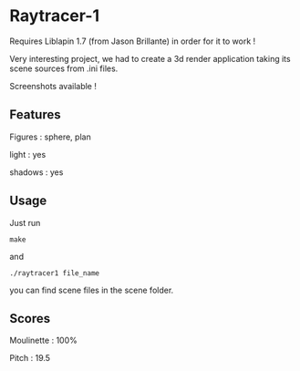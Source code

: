 # Raytracer-1

Requires Liblapin 1.7 (from Jason Brillante) in order for it to work !

Very interesting project, we had to create a 3d render application taking its scene sources from .ini files.

Screenshots available !

## Features

Figures : sphere, plan

light : yes

shadows : yes

## Usage

Just run
```
make
```

and
```
./raytracer1 file_name
```

you can find scene files in the scene folder.

## Scores

Moulinette : 100%

Pitch : 19.5